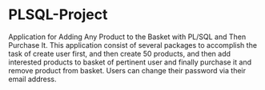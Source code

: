 # PLSQL-Project
Application for Adding Any Product to the Basket with PL/SQL and Then Purchase It.
This application consist of several packages to accomplish the task of create user first, and then create 50 products, and then add interested products to basket of pertinent user and finally purchase it and remove product from basket.
Users can change their password via their email address.

